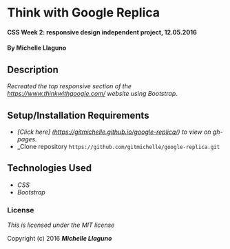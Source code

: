 # Think with Google Replica

#### CSS Week 2: responsive design independent project, 12.05.2016

#### By **Michelle Llaguno**

## Description

_Recreated the top responsive section of the https://www.thinkwithgoogle.com/ website using Bootstrap._

## Setup/Installation Requirements

* _[Click here] (https://gitmichelle.github.io/google-replica/) to view on gh-pages._
* _Clone repository `https://github.com/gitmichelle/google-replica.git`

## Technologies Used

* _CSS_
* _Bootstrap_

### License

*This is licensed under the MIT license*

Copyright (c) 2016 **_Michelle Llaguno_**


